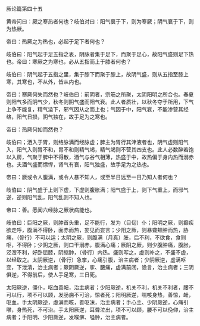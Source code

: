 厥论篇第四十五

黄帝问曰：厥之寒热者何也？岐伯对曰：阳气衰于下，则为寒厥；阴气衰于下，则为热厥。

帝曰：热厥之为热也，必起于足下者何也？

岐伯曰：阳气起于足五指之表，阴脉者集于足下，而聚于足心，故阳气盛则足下热也。帝曰：寒厥之为寒也，必从五指而上于膝者何也？

岐伯曰：阴气起于五指之里，集于膝下而聚于膝上，故阴气盛，则从五指至膝上寒，其寒也，不从外，皆从内也。

帝曰：寒厥何失而然也？岐伯曰：前阴者，宗筋之所聚，太阴阳明之所合也。春夏则阳气多而阴气少，秋冬则阴气盛而阳气衰。此人者质壮，以秋冬夺于所用，下气上争不能复，精气溢下，邪气因从之而上也；气因于中，阳气衰，不能渗营其经络，阳气日损，阴气独在，故手足为之寒也。

帝曰：热厥何如而然也？

岐伯曰；洒入于胃，则络脉满而经脉虚；脾主为胃行其津液者也，阴气虚则阳气入，阳气入则胃不和，胃不和则精气竭，精气竭则不营其四支也。此人必数醉若饱以入房，气聚于脾中不得散，酒气与谷气相薄，热盛于中，故热偏于身内热而溺赤也。夫酒气盛而慓悍，肾气有衰，阳气独盛，故手足为之热也。

帝曰：厥或令人腹满，或令人暴不知人，或至半日远至一日乃知人者何也？

岐伯曰：阴气盛于上则下虚，下虚则腹胀满；阳气盛于上，则下气重上，而邪气逆，逆则阳气乱，阳气乱则不知人也。

帝曰：善。愿闻六经脉之厥状病能也。

岐伯曰：巨阳之厥，则肿首头重，足不能行，发为（目旬）仆；阳明之厥，则癫疾欲走呼，腹满不得卧，面赤而热，妄见而妄言；少阳之厥，则暴聋颊肿而热，胁痛，（骨行）不可以运；太阴之厥，则腹满（月真）胀，后不利，不欲食，食则呕，不得卧；少阴之厥，则口干溺赤，腹满心痛；厥阴之厥，则少腹肿痛，腹胀，泾溲不利，好卧屈膝，阴缩肿，（骨行）内热。盛则写之，虚则补之，不盛不虚，以经取之。太阴厥逆，（骨行）急挛，心痛引腹，治主病者；少阴厥逆，虚满呕变，下泄清，治主病者；厥阴厥逆，挛、腰痛，虚满前闭，谵言，治主病者；三阴俱逆，不得前后，使人手足寒，三日死。

太阳厥逆，僵仆，呕血善衄，治主病者；少阳厥逆，机关不利，机关不利者，腰不可以行，项不可以顾，发肠痈不可治，惊者死；阳明厥逆，喘咳身热，善惊，衄，呕血。手太阴厥逆，虚满而咳，善呕沫，治主病者；手心主、少阴厥逆，心痛引喉，身热死，不可治。手太阳厥逆，耳聋泣出，项不可以顾，腰不可以俛仰，治主病者；手阳明、少阳厥逆，发喉痹、嗌肿，治主病者。

